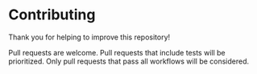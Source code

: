 # Contributing

Thank you for helping to improve this repository!

Pull requests are welcome. Pull requests that include tests will be prioritized.
Only pull requests that pass all workflows will be considered.
